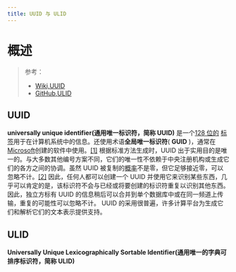 ```yaml
---
title: UUID 与 ULID
---
```


# 概述

> 参考：
> - [Wiki,UUID](https://en.wikipedia.org/wiki/Universally_unique_identifier)
> - [GitHub,ULID](https://github.com/ulid/spec)

## UUID

**universally unique identifier(通用唯一标识符，简称 UUID)** 是一个[128 位的](https://en.wikipedia.org/wiki/128-bit) [标签](https://en.wikipedia.org/wiki/Nominal_number)用于在计算机系统中的信息。还使用术语**全局唯一标识符**( **GUID** )，通常在[Microsoft](https://en.wikipedia.org/wiki/Microsoft)创建的软件中使用。[\[1\]](https://en.wikipedia.org/wiki/Universally_unique_identifier#cite_note-RFC_4122-1)
根据标准方法生成时，UUID 出于实用目的是唯一的。与大多数其他编号方案不同，它们的唯一性不依赖于中央注册机构或生成它们的各方之间的协调。虽然 UUID 被复制的[概率](https://en.wikipedia.org/wiki/Probability)不是零，但它足够接近零，可以忽略不计。[\[2\]](https://en.wikipedia.org/wiki/Universally_unique_identifier#cite_note-2)
因此，任何人都可以创建一个 UUID 并使用它来识别某些东西，几乎可以肯定的是，该标识符不会与已经或将要创建的标识符重复以识别其他东西。因此，独立方标有 UUID 的信息稍后可以合并到单个数据库中或在同一频道上传输，重复的可能性可以忽略不计。
UUID 的采用很普遍，许多计算平台为生成它们和解析它们的文本表示提供支持。

## ULID

**Universally Unique Lexicographically Sortable Identifier(通用唯一的字典可排序标识符，简称 ULID)**
